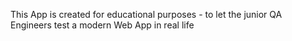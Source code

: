 This App is created for educational purposes - to let the junior QA Engineers test a modern Web App in real life
